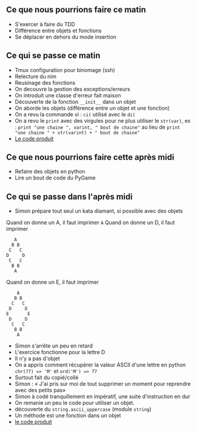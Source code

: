
## Ce que nous pourrions faire ce matin

* S'exercer à faire du TDD
* Différence entre objets et fonctions
* Se déplacer en dehors du mode insertion

## Ce qui se passe ce matin

* Tmux configuration pour binomage (ssh)
* Relecture du nim
* Reusinage des fonctions
* On decouvre la gestion des exceptions/erreurs
* On introduit une classe d'erreur fait maison
* Découverte de la fonction `__init__` dans un objet
* On aborde les objets (différence entre un objet et une fonction)
* On a revu la commande vi : `ci(` utilisé avec le `di(`
* On a revu le `print` avec des virgules pour ne plus utiliser le `str(var)`, ex : `print "une chaine ", varint, " bout de chaine"` au lieu de `print "une chaine " + str(varint) + " bout de chaine"`
* [Le code produit](https://github.com/ut7/patouilles-de-p3l/commit/9cae1fd1047e3105605c6c574a4fdde016159328)

## Ce que nous pourrions faire cette après midi

* Refaire des objets en python
* Lire un bout de code du PyGame

## Ce qui se passe dans l'après midi

* Simon prépare tout seul un kata diamant, si possible avec des objets

Quand on donne un A, il faut imprimer 
`A`
Quand on donne un D, il faut imprimer
```
   A
  B B
 C   C
D     D
 C   C
  B B
   A
```
Quand on donne un E, il faut imprimer
```
    A
   B B
  C   C
 D     D
E       E
 D     D
  C   C
   B B
    A
```

* Simon s'arrête un peu en retard
* L'exercice fonctionne pour la lettre D
* Il n'y a pas d'objet
* On a appris comment récupérer la valeur ASCII d'une lettre en python `chr(77) => 'M'` et `ord('M') => 77`
* Surtout fait du copié/collé
* Simon : « J'ai pris sur moi de tout supprimer un moment pour reprendre avec des petits pas»
* Simon à codé tranquillement en impératif, une suite d'instruction en dur
* On remanie un peu le code pour utiliser un objet.
* découverte du `string.ascii_uppercase` (module `string`)
* Un méthode est une fonction dans un objet
* [le code produit](https://github.com/ut7/patouilles-de-p3l/commit/df59b6bde65b09b10de000530a4b2a4e5486e244)

